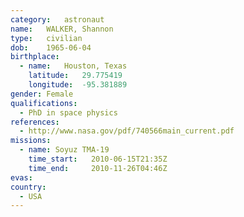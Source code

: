```yaml
---
category:	astronaut
name:	WALKER, Shannon
type:	civilian
dob:	1965-06-04
birthplace:
  - name:	Houston, Texas
    latitude:	29.775419
    longitude:	-95.381889
gender:	Female
qualifications:
  - PhD in space physics
references:
  - http://www.nasa.gov/pdf/740566main_current.pdf
missions:
  - name: Soyuz TMA-19
    time_start:   2010-06-15T21:35Z
    time_end:     2010-11-26T04:46Z
evas:
country:
  - USA
---
```

